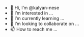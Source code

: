 - 👋 Hi, I’m @kalyan-nese
- 👀 I’m interested in ...
- 🌱 I’m currently learning ...
- 💞️ I’m looking to collaborate on ...
- 📫 How to reach me ...

<!---
kalyan-nese/kalyan-nese is a ✨ special ✨ repository because its `README.md` (this file) appears on your GitHub profile.
You can click the Preview link to take a look at your changes.
--->
